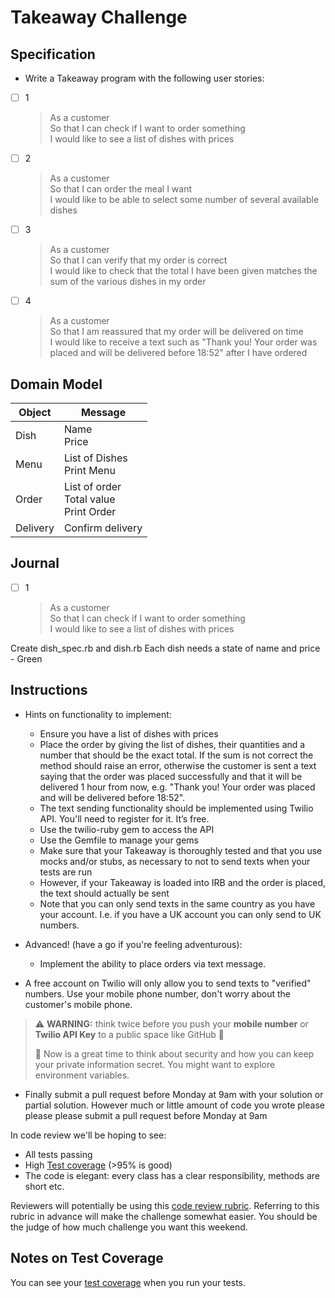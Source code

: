 # Takeaway Challenge

## Specification

- Write a Takeaway program with the following user stories:

* [ ] 1

  > As a customer  
  > So that I can check if I want to order something  
  > I would like to see a list of dishes with prices

* [ ] 2

  > As a customer  
  > So that I can order the meal I want  
  > I would like to be able to select some number of several available dishes

* [ ] 3

  > As a customer  
  > So that I can verify that my order is correct  
  > I would like to check that the total I have been given matches the sum of the various dishes in my order

* [ ] 4
  > As a customer  
  > So that I am reassured that my order will be delivered on time  
  > I would like to receive a text such as "Thank you! Your order was placed and will be delivered before 18:52" after I have ordered

## Domain Model

| Object   | Message                                     |
| -------- | ------------------------------------------- |
| Dish     | Name<br>Price                               |
| Menu     | List of Dishes<br>Print Menu                |
| Order    | List of order<br>Total value<br>Print Order |
| Delivery | Confirm delivery                            |

## Journal

* [ ] 1

  > As a customer  
  > So that I can check if I want to order something  
  > I would like to see a list of dishes with prices

Create dish_spec.rb and dish.rb
Each dish needs a state of name and price - Green



## Instructions

- Hints on functionality to implement:

  - Ensure you have a list of dishes with prices
  - Place the order by giving the list of dishes, their quantities and a number that should be the exact total. If the sum is not correct the method should raise an error, otherwise the customer is sent a text saying that the order was placed successfully and that it will be delivered 1 hour from now, e.g. "Thank you! Your order was placed and will be delivered before 18:52".
  - The text sending functionality should be implemented using Twilio API. You'll need to register for it. It’s free.
  - Use the twilio-ruby gem to access the API
  - Use the Gemfile to manage your gems
  - Make sure that your Takeaway is thoroughly tested and that you use mocks and/or stubs, as necessary to not to send texts when your tests are run
  - However, if your Takeaway is loaded into IRB and the order is placed, the text should actually be sent
  - Note that you can only send texts in the same country as you have your account. I.e. if you have a UK account you can only send to UK numbers.

- Advanced! (have a go if you're feeling adventurous):

  - Implement the ability to place orders via text message.

- A free account on Twilio will only allow you to send texts to "verified" numbers. Use your mobile phone number, don't worry about the customer's mobile phone.

> :warning: **WARNING:** think twice before you push your **mobile number** or **Twilio API Key** to a public space like GitHub :eyes:
>
> :key: Now is a great time to think about security and how you can keep your private information secret. You might want to explore environment variables.

- Finally submit a pull request before Monday at 9am with your solution or partial solution. However much or little amount of code you wrote please please please submit a pull request before Monday at 9am

In code review we'll be hoping to see:

- All tests passing
- High [Test coverage](https://github.com/makersacademy/course/blob/master/pills/test_coverage.md) (>95% is good)
- The code is elegant: every class has a clear responsibility, methods are short etc.

Reviewers will potentially be using this [code review rubric](docs/review.md). Referring to this rubric in advance will make the challenge somewhat easier. You should be the judge of how much challenge you want this weekend.

## Notes on Test Coverage

You can see your [test coverage](https://github.com/makersacademy/course/blob/master/pills/test_coverage.md) when you run your tests.
